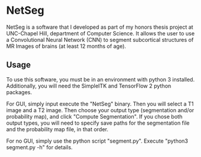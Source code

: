 # NetSeg

NetSeg is a software that I developed as part of my honors thesis project at UNC-Chapel Hill, department of Computer Science. It allows the user to use a Convolutional Neural Network (CNN) to segment subcortical structures of MR Images of brains (at least 12 months of age).

## Usage

To use this software, you must be in an environment with python 3 installed. Additionally, you will need the SimpleITK and TensorFlow 2 python packages.

For GUI, simply input execute the "NetSeg" binary. Then you will select a T1 image and a T2 image. Then choose your output type (segmentation and/or probability map), and click "Compute Segmentation". If you chose both output types, you will need to specify save paths for the segmentation file and the probability map file, in that order.

For no GUI, simply use the python script "segment.py". Execute "python3 segment.py -h" for details.
